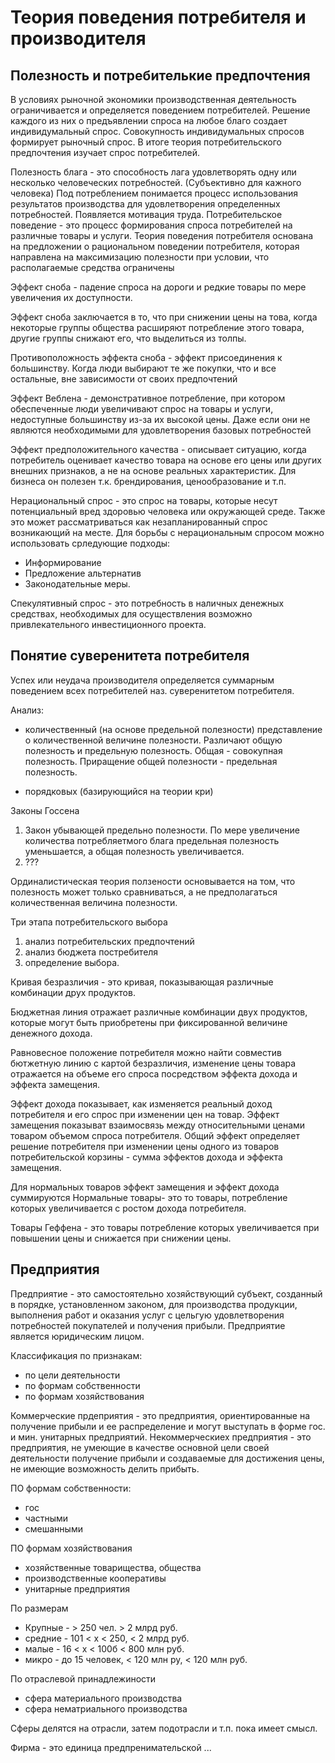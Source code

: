 # Теория поведения потребителя и производителя

## Полезность и потребителькие предпочтения

В условиях рыночной экономики производственная деятельность ограничивается и определяется поведением потребителей. Решение каждого из них о предъявлении спроса на любое благо создает индивидумальный спрос.
Совокупность индивидумальных спросов формирует рыночный спрос.
В итоге теория потребительского предпочтения изучает спрос потребителей.

Полезность блага - это способность лага удовлетворять одну или несколько человеческих потребностей. (Субъективно для кажного человека)
Под потреблением понимается процесс использования результатов производства для удовлетворения определенных потребностей. Появляется мотивация труда.
Потребительское поведение - это процесс формирования спроса потребителей на различные товары и услуги. Теория поведения потребителя основана на предложении о рациональном поведении потребителя, которая направлена на максимизацию полезности при условии, что располагаемые средства ограничены

Эффект сноба - падение спроса на дороги и редкие товары по мере увеличения их доступности.

Эффект сноба заключается в то, что при снижении цены на това, когда некоторые группы общества расширяют потребление этого товара, другие группы снижают его, что выделиться из толпы.

Противоположность эффекта сноба - эффект присоединения к большинству. Когда люди выбирают те же покупки, что и все остальные, вне зависимости от своих предпочтений

Эффект Веблена - демонстративное потребление, при котором обеспеченные люди увеличивают спрос на товары и услуги, недоступные большинству из-за их высокой цены. Даже если они не являются необходимыми для удовлетворения базовых потребностей

Эффект предположительного качества - описывает ситуацию, когда потребитель оценивает качество товара на основе его цены или других внешних признаков, а не на основе реальных характеристик. Для бизнеса он полезен т.к. брендирования, ценообразование и т.п.

Нерациональный спрос - это спрос на товары, которые несут потенциальный вред здоровью человека или окружающей среде. Также это может рассматриваться как незапланированный спрос возникающий на месте.
Для борьбы с нерациональным спросом можно использовать срледующие подходы:

- Информирование
- Предложение альтернатив
- Законодательные меры.

Спекулятивный спрос - это потребность в наличных денежных средствах, необходимых для осуществления возможно привлекательного инвестиционного проекта.

## Понятие суверенитета потребителя

Успех или неудача производителя определяется суммарным поведением всех потребителей наз. суверенитетом потребителя.

Анализ:

- количественный (на основе предельной полезности)
  представление о количественной величине полезности. Различают общую полезность и предельную полезность. Общая - совокупная полезность. Приращение общей полезности - предельная полезность.

- порядковых (базирующийся на теории кри)

Законы Госсена

1. Закон убывающей предельно полезности. По мере увеличение количества потребляетмого блага предельная полезность уменьшается, а общая полезность увеличивается.
2. ???

Ординалистическая теория ползености основывается на том, что полезность может только сравниваться, а не предполагаться количественная величина полезности.

Три этапа потребительского выбора

1. анализ потребительских предпочтений
2. анализ бюджета постребителя
3. определение выбора.

Кривая безразличия - это кривая, показывающая различные комбинации друх продуктов.

Бюджетная линия отражает различные комбинации двух продуктов, которые могут быть приобретены при фиксированной величине денежного дохода.

Равновесное положение потребителя можно найти совместив бютжетную линию с картой безразличия, изменение цены товара отражается на объеме его спроса посредством эффекта дохода и эффекта замещения.

Эффект дохода показывает, как изменяется реальный доход потребителя и его спрос при изменении цен на товар.
Эффект замещения показыват взаимосвязь между относительными ценами товаром объемом спроса потребителя.
Общий эффект определяет решение потребителя при изменении цены одного из товаров потребительской корзины - сумма эффектов дохода и эффекта замещения.

Для нормальных товаров эффект замещения и эффект дохода суммируются Нормальные товары- это то товары, потребление которых увеличивается с ростом дохода потребителя.

Товары Геффена - это товары потребление которых увеличивается при повышении цены и снижается при снижении цены.

## Предприятия

Предприятие - это самостоятельно хозяйствующий субъект, созданный в порядке, установленном законом, для производства продукции, выполнения работ и оказания услуг с цельгую удовлетворения потребностей покупателей и получения прибыли. Предприятие является юридическим лицом.

Классификация по признакам:

- по цели деятельности
- по формам собственности
- по формам хозяйствования

Коммерческие прдеприятия - это предприятия, ориентированные на получение прибыли и ее распределение и могут выступать в форме гос. и мин. унитарных предприятий.
Некоммерческиех предприятия - это предприятия, не умеющие в качестве основной цели своей деятельности получение прибыли и создаваемые для достижения цены, не имеющие возможность делить прибыть.

ПО формам собственности:

- гос
- частными
- смешанными

ПО формам хозяйствования

- хозяйственные товарищества, общества
- производственные кооперативы
- унитарные предприятия

По размерам

- Крупные - > 250 чел. > 2 млрд руб.
- средние - 101 < x < 250, < 2 млрд руб.
- малые - 16 < x < 100б < 800 млн руб.
- микро - до 15 человек, < 120 млн ру, < 120 млн руб.

По отраслевой принадлежиности

- сфера материального производства
- сфера нематриального производства

Сферы делятся на отрасли, затем подотрасли и т.п. пока имеет смысл.

Фирма - это единица предпренимательской ...
